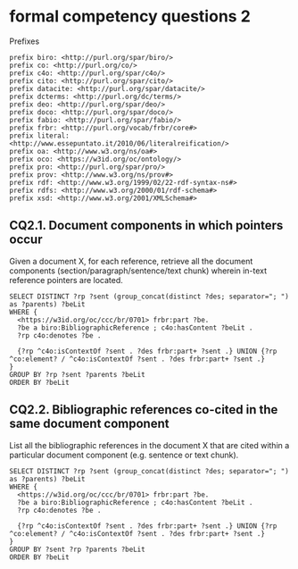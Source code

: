 # formal competency questions 2

Prefixes

```
prefix biro: <http://purl.org/spar/biro/>
prefix co: <http://purl.org/co/>
prefix c4o: <http://purl.org/spar/c4o/>
prefix cito: <http://purl.org/spar/cito/>
prefix datacite: <http://purl.org/spar/datacite/>
prefix dcterms: <http://purl.org/dc/terms/>
prefix deo: <http://purl.org/spar/deo/>
prefix doco: <http://purl.org/spar/doco/>
prefix fabio: <http://purl.org/spar/fabio/>
prefix frbr: <http://purl.org/vocab/frbr/core#>
prefix literal: <http://www.essepuntato.it/2010/06/literalreification/>
prefix oa: <http://www.w3.org/ns/oa#>
prefix oco: <https://w3id.org/oc/ontology/>
prefix pro: <http://purl.org/spar/pro/>
prefix prov: <http://www.w3.org/ns/prov#>
prefix rdf: <http://www.w3.org/1999/02/22-rdf-syntax-ns#>
prefix rdfs: <http://www.w3.org/2000/01/rdf-schema#>
prefix xsd: <http://www.w3.org/2001/XMLSchema#>
```

## CQ2.1. Document components in which pointers occur

Given a document X, for each reference, retrieve all the document components (section/paragraph/sentence/text chunk) wherein in-text reference pointers are located.

```
SELECT DISTINCT ?rp ?sent (group_concat(distinct ?des; separator="; ") as ?parents) ?beLit
WHERE {
  <https://w3id.org/oc/ccc/br/0701> frbr:part ?be.
  ?be a biro:BibliographicReference ; c4o:hasContent ?beLit .
  ?rp c4o:denotes ?be .

  {?rp ^c4o:isContextOf ?sent . ?des frbr:part+ ?sent .} UNION {?rp ^co:element? / ^c4o:isContextOf ?sent . ?des frbr:part+ ?sent .}
}
GROUP BY ?rp ?sent ?parents ?beLit
ORDER BY ?beLit
```

## CQ2.2. Bibliographic references co-cited in the same document component

List all the bibliographic references in the document X that are cited within a particular document component (e.g. sentence or text chunk).

```
SELECT DISTINCT ?rp ?sent (group_concat(distinct ?des; separator="; ") as ?parents) ?beLit
WHERE {
  <https://w3id.org/oc/ccc/br/0701> frbr:part ?be.
  ?be a biro:BibliographicReference ; c4o:hasContent ?beLit .
  ?rp c4o:denotes ?be .

  {?rp ^c4o:isContextOf ?sent . ?des frbr:part+ ?sent .} UNION {?rp ^co:element? / ^c4o:isContextOf ?sent . ?des frbr:part+ ?sent .}
}
GROUP BY ?sent ?rp ?parents ?beLit
ORDER BY ?beLit
```
